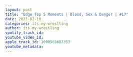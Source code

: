 ```yaml
---
layout: post
title: "Edge Top 5 Moments | Blood, Sex & Danger | #17"
date: 2021-02-10
categories: its-my-wrestling
author: its-my-wrestling
spotify_track_id: 
youtube_video_id: 
apple_track_id: 1000508607353
youtube_metadata: 
---
```

